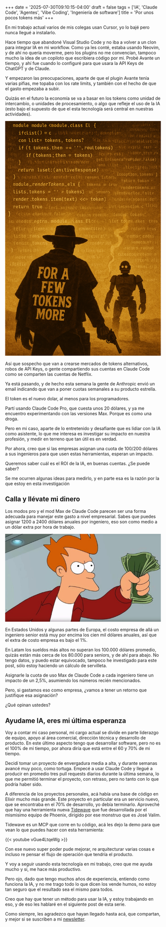 +++
date = '2025-07-30T09:10:15-04:00'
draft = false
tags = ['IA', 'Claude Code', 'Agentes', 'Vibe Coding', 'Ingeniería de software']
title = 'Por unos pocos tokens más'
+++

En mi trabajo actual varios de mis colegas usan Cursor, yo lo bajé pero nunca llegué a instalarlo.

Hace tiempo que abandoné Visual Studio Code y no iba a volver a un clon para integrar IA en mi
workflow. Como ya les conté, estaba usando Neovim, y de ahí no quería moverme,
pero los plugins no me convencían, tampoco mucho la idea de un copiloto que escribiera
código por mi. Probé Avante un tiempo, y ahí fue cuando lo configuré para que usara
la API Keys de ChatGPT y de Claude.

Y empezaron las preocupaciones, aparte de que el plugin Avante tenía varias pifias,
me topaba con los rate limits, y también con el hecho de que el gasto empezaba a
subir.

Quizás en el futuro la economía se va a basar en los tokens como unidad de intercambio,
o unidades de procesamiento, o algo que refleje el uso de la IA (esto bajo el supuesto
de que el esta tecnología será central en nuestras actividades).

![poster de "for a few tokens more"](poster.png)

Así que sospecho que van a crearse mercados de tokens alternativos,
robos de API Keys, o gente compartiendo sus cuentas en Claude Code
como se comparten las cuentas de Netflix.

Ya está pasando, y de hecho esta semana la gente de Anthropic envió un email indicando
que van a poner cuotas semanales a su producto estrella.

El token es el nuevo dolar, al menos para los programadores.

Partí usando Claude Code Pro, que cuesta unos 20 dólares, y ya me encuentro experimentando
con las versiones Max. Porque es como una droga.

Pero en mi caso, aparte de lo entretenido y desafiante que es lidiar con la IA como
asistente, lo que me interesa es investigar su impacto en nuestra profesión, y medir
en terreno que tan útil es en verdad.

Por ahora, creo que si las empresas asignan una cuota de 100/200 dólares a sus
ingenieros para que usen estas herramientas, esperan un impacto.

Queremos saber cuál es el ROI de la IA, en buenas cuentas.
¿Se puede saber?

Se me ocurren algunas ideas para medirlo, y en parte esa es la razón por la que
estoy en esta investigación

## Calla y llévate mi dinero

Los modos pro y el mod Max de Claude Code parecen ser una forma adecuada para
manejar este gasto a nivel empresarial. Sabes que puedes asignar 1200 a 2400
dólares anuales por ingeniero, eso son como medio a un dólar extra
por hora de trabajo.

![Cállate y toma mi dinero](./shutup.jpg)

En Estados Unidos y algunas partes de Europa, el costo empresa
de allá un ingeniero senior está muy por encima los cien mil dólares anuales,
así que el extra de costo empresa es bajo el 1%.

En Latam los sueldos más altos no superan los 100.000 dólares promedio,
quizás están más cerca de los 80.000 para seniors, y de ahí para
abajo. No tengo datos, y puedo estar equivocado, tampoco he investigado
para este post, sólo estoy haciendo un cálculo de servilleta.

Asignarle la cuota de uso Max de Claude Code a cada ingeniero tiene
un impacto de un 2,5%, asumiendo los números recién mencionados.

Pero, si gastamos eso como empresa, ¿vamos a tener un retorno que
justifique esa asignación?

¿Qué opinan ustedes?

## Ayudame IA, eres mi última esperanza

Voy a contar mi caso personal, mi cargo actual se divide en parte
liderazgo de equipo, apoyo al área comercial, dirección técnica y
desarrollo de producto. En este último aspecto tengo que desarrollar
software, pero no es el 100% de mi tiempo, por ahora diría que
está entre el 60 y 70% de mi tiempo.

Decidí tomar un proyecto de envergadura media a alta, y durante
semanas avancé muy poco, como tortuga. Empecé a usar Claude Code
y llegué a producir en promedio tres pull requests diarios
durante la última semana, lo que me permitió terminar el proyecto,
con retraso, pero no tanto con lo que podría haber sido.

A diferencia de los proyectos personales, acá había una base de código
en Elixir mucho más grande. Este proyecto en particular era un
servicio nuevo, que se encontraba en el 70% de desarrollo, yo
debía terminarlo. Aproveché que hay una herramienta
nueva [Tidewave](https://tidewave.ai/) que fue desarrollada
por el mismisimo equipo de Phoenix, dirigido por
ese monstruo que es José Valim.

Tidewave es un MCP que corre en tu código, acá les dejo la
demo para que vean lo que puedes hacer con esta herramienta:

{{< youtube vGue4LtqeWg >}}

Con ese nuevo super poder pude mejorar, re arquitecturar varias
cosas e incluso re pensar el flujo de operación que tendría el
producto.

Y voy a seguir usando esta tecnología en mi trabajo, creo que
me ayuda mucho y sí, me hace más productivo.

Pero  ojo, dado que tengo muchos años de experiencia,
entiendo como funciona la IA,
y no me trago todo lo que dicen los vende humos, no
estoy tan seguro que el resultado sea el mismo para todos.

Creo que hay que tener un método para usar la IA, y estoy
trabajando en eso, y de eso les hablaré en el siguiente
post de esta serie.

Como siempre, les agradezco que hayan llegado hasta acá,
que compartan, y mejor si se suscriben a mi [newsletter](https://newsletter.lnds.net/).
